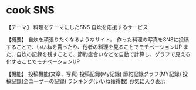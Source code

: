 # cook SNS

【テーマ】
料理をテーマにしたSNS
自炊を応援するサービス

【概要】
自炊を頑張りたくなるようなサイト。
作った料理の写真をSNSに投稿することで、いいねを貰ったり、他者の料理を見ることでモチベーションUP
また、自炊の記録を残すことで、節約度合いなどを自動で計算し、グラフで見える化することでモチベーションUP

【機能】
投稿機能(文章、写真)
投稿記録(My記録)
節約記録グラフ(MY記録)
投稿記録(全ユーザーの記録)
ランキング(いいね獲得数)
お気に入り表示
